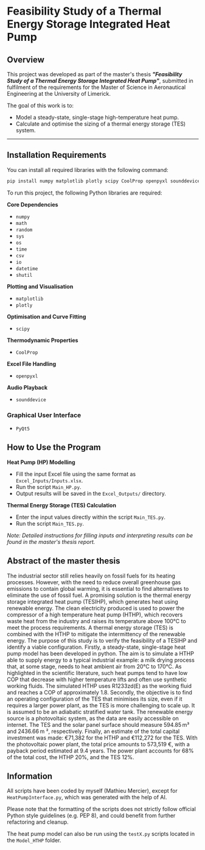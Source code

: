 # Feasibility Study of a Thermal Energy Storage Integrated Heat Pump

## Overview

This project was developed as part of the master's thesis ***"Feasibility Study of a Thermal Energy Storage Integrated Heat Pump"***, submitted in fulfilment of the requirements for the Master of Science in Aeronautical Engineering at the University of Limerick.

The goal of this work is to:
- Model a steady-state, single-stage high-temperature heat pump.
- Calculate and optimise the sizing of a thermal energy storage (TES) system.

---

## Installation Requirements

You can install all required libraries with the following command:

```bash
pip install numpy matplotlib plotly scipy CoolProp openpyxl sounddevice PyQt5
```

To run this project, the following Python libraries are required:

**Core Dependencies**
- `numpy`
- `math`
- `random`
- `sys`
- `os`
- `time`
- `csv`
- `io`
- `datetime`
- `shutil`

**Plotting and Visualisation**
- `matplotlib`
- `plotly`

**Optimisation and Curve Fitting**
- `scipy`

**Thermodynamic Properties**
- `CoolProp`

**Excel File Handling**
- `openpyxl`

**Audio Playback**
- `sounddevice`

### Graphical User Interface
- `PyQt5`


## How to Use the Program

**Heat Pump (HP) Modelling**

- Fill the input Excel file using the same format as `Excel_Inputs/Inputs.xlsx`.
- Run the script `Main_HP.py`.
- Output results will be saved in the `Excel_Outputs/` directory.

**Thermal Energy Storage (TES) Calculation**

- Enter the input values directly within the script `Main_TES.py`.
- Run the script `Main_TES.py`.

*Note: Detailed instructions for filling inputs and interpreting results can be found in the master's thesis report.*

## Abstract of the master thesis

The industrial sector still relies heavily on fossil fuels for its heating processes. However, with the need to reduce overall greenhouse gas emissions to contain global warming, it is essential to find alternatives to eliminate the use of fossil fuel. A promising solution is the thermal energy storage integrated heat pump (TESIHP), which generates heat using renewable energy. The clean electricity produced is used to power the compressor of a high temperature heat pump (HTHP), which recovers waste heat from the industry and raises its temperature above 100°C to meet the process requirements. A thermal energy storage (TES) is combined with the HTHP to mitigate the intermittency of the renewable energy. The purpose of this study is to verify the feasibility of a TESIHP and identify a viable configuration. Firstly, a steady-state, single-stage heat pump model has been developed in python. The aim is to simulate a HTHP able to supply energy to a typical industrial example: a milk drying process that, at some stage, needs to heat ambient air from 20°C to 170°C. As highlighted in the scientific literature, such heat pumps tend to have low COP that decrease with higher temperature lifts and often use synthetic working fluids. The simulated HTHP uses R1233zd(E) as the working fluid and reaches a COP of approximately 1.8. Secondly, the objective is to find an operating configuration of the TES that minimises its size, even if it requires a larger power plant, as the TES is more challenging to scale up. It is assumed to be an adiabatic stratified water tank. The renewable energy source is a photovoltaic system, as the data are easily accessible on internet. The TES and the solar panel surface should measure 594.85 m³ and 2436.66 m ², respectively. Finally, an estimate of the total capital investment was made: €71,382 for the HTHP and €112,272 for the TES. With the photovoltaic power plant, the total price amounts to 573,519 €, with a payback period estimated at 9.4 years. The power plant accounts for 68% of the total cost, the HTHP 20%, and the TES 12%.

## Information

All scripts have been coded by myself (Mathieu Mercier), except for `HeatPumpInterface.py`, which was generated with the help of AI.

Please note that the formatting of the scripts does not strictly follow official Python style guidelines (e.g. PEP 8), and could benefit from further refactoring and cleanup.

The heat pump model can also be run using the `testX.py` scripts located in the `Model_HTHP` folder.
